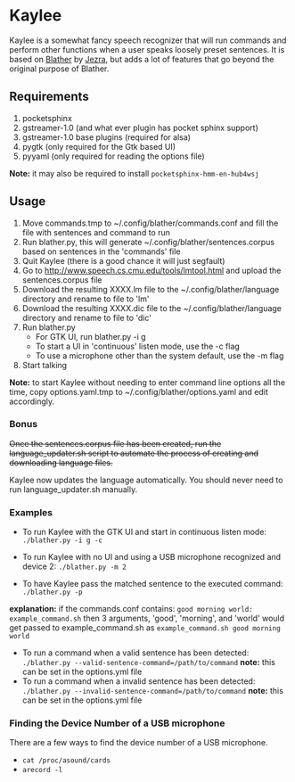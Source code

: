 # Kaylee

Kaylee is a somewhat fancy speech recognizer that will run commands and perform
other functions when a user speaks loosely preset sentences.  It is based on
[Blather](https://gitlab.com/jezra/blather) by [Jezra](http://www.jezra.net/),
but adds a lot of features that go beyond the original purpose of Blather.

## Requirements

1. pocketsphinx
2. gstreamer-1.0 (and what ever plugin has pocket sphinx support)
3. gstreamer-1.0 base plugins (required for alsa)
5. pygtk (only required for the Gtk based UI)
6. pyyaml (only required for reading the options file)

**Note:** it may also be required to install `pocketsphinx-hmm-en-hub4wsj`


## Usage

1. Move commands.tmp to ~/.config/blather/commands.conf and fill the file with
sentences and command to run
2. Run blather.py, this will generate ~/.config/blather/sentences.corpus based
on sentences in the 'commands' file
3. Quit Kaylee (there is a good chance it will just segfault)
4. Go to <http://www.speech.cs.cmu.edu/tools/lmtool.html> and upload the
sentences.corpus file
5. Download the resulting XXXX.lm file to the ~/.config/blather/language
directory and rename to file to 'lm'
6. Download the resulting XXXX.dic file to the ~/.config/blather/language
directory and rename to file to 'dic'
7. Run blather.py
    * For GTK UI, run blather.py -i g
    * To start a UI in 'continuous' listen mode, use the -c flag
    * To use a microphone other than the system default, use the -m flag
8. Start talking

**Note:** to start Kaylee without needing to enter command line options all the
time, copy options.yaml.tmp to ~/.config/blather/options.yaml and edit
accordingly.

### Bonus

~~Once the sentences.corpus file has been created, run the language_updater.sh
script to automate the process of creating and downloading language files.~~

Kaylee now updates the language automatically.  You should never need to run
language_updater.sh manually.

### Examples

* To run Kaylee with the GTK UI and start in continuous listen mode:
`./blather.py -i g -c`

* To run Kaylee with no UI and using a USB microphone recognized and device 2:
`./blather.py -m 2`

* To have Kaylee pass the matched sentence to the executed command:
`./blather.py -p`

**explanation:** if the commands.conf contains:
`good morning world: example_command.sh`
then 3 arguments, 'good', 'morning', and 'world' would get passed to
example_command.sh as `example_command.sh good morning world`

* To run a command when a valid sentence has been detected:
	`./blather.py --valid-sentence-command=/path/to/command`
	**note:** this can be set in the options.yml file
* To run a command when a invalid sentence has been detected:
	`./blather.py --invalid-sentence-command=/path/to/command`
	**note:** this can be set in the options.yml file

### Finding the Device Number of a USB microphone
There are a few ways to find the device number of a USB microphone.

* `cat /proc/asound/cards`
* `arecord -l`
